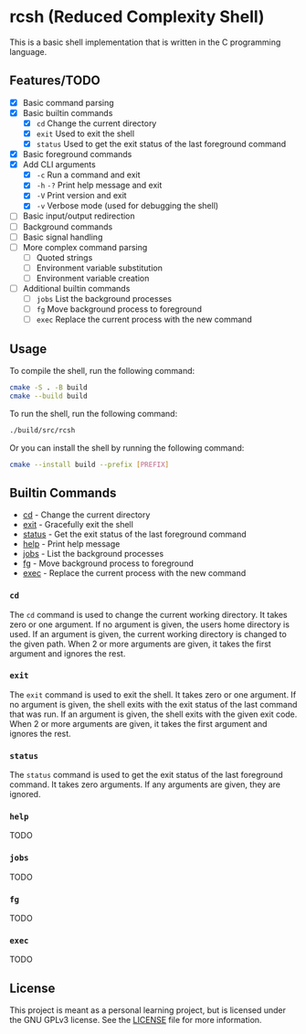 # rcsh (Reduced Complexity Shell)

This is a basic shell implementation that is written in the C programming
language.

## Features/TODO

- [X] Basic command parsing
- [X] Basic builtin commands
    - [X] `cd` Change the current directory
    - [X] `exit` Used to exit the shell
    - [X] `status` Used to get the exit status of the last foreground command
- [X] Basic foreground commands
- [X] Add CLI arguments
    - [X] `-c` Run a command and exit
    - [X] `-h` `-?` Print help message and exit
    - [X] `-V` Print version and exit
    - [X] `-v` Verbose mode (used for debugging the shell)
- [ ] Basic input/output redirection
- [ ] Background commands
- [ ] Basic signal handling
- [ ] More complex command parsing
    - [ ] Quoted strings
    - [ ] Environment variable substitution
    - [ ] Environment variable creation
- [ ] Additional builtin commands
    - [ ] `jobs` List the background processes
    - [ ] `fg` Move background process to foreground
    - [ ] `exec` Replace the current process with the new command

## Usage

To compile the shell, run the following command:

```bash
cmake -S . -B build
cmake --build build
```

To run the shell, run the following command:

```bash
./build/src/rcsh
```

Or you can install the shell by running the following command:

```bash
cmake --install build --prefix [PREFIX]
```

## Builtin Commands

- [cd](#cd) - Change the current directory
- [exit](#exit) - Gracefully exit the shell
- [status](#status) - Get the exit status of the last foreground command
- [help](#help) - Print help message
- [jobs](#jobs) - List the background processes
- [fg](#fg) - Move background process to foreground
- [exec](#exec) - Replace the current process with the new command

### `cd`

The `cd` command is used to change the current working directory. It takes zero
or one argument. If no argument is given, the users home directory is used. If
an argument is given, the current working directory is changed to the given
path. When 2 or more arguments are given, it takes the first argument and
ignores the rest.

### `exit`

The `exit` command is used to exit the shell. It takes zero or one argument. If
no argument is given, the shell exits with the exit status of the last command
that was run. If an argument is given, the shell exits with the given exit code.
When 2 or more arguments are given, it takes the first argument and ignores the
rest.

### `status`

The `status` command is used to get the exit status of the last foreground
command. It takes zero arguments. If any arguments are given, they are ignored.

### `help`

TODO

### `jobs`

TODO

### `fg`

TODO

### `exec`

TODO

## License

This project is meant as a personal learning project, but is licensed under the
GNU GPLv3 license. See the [LICENSE](LICENSE.md) file for more information.
